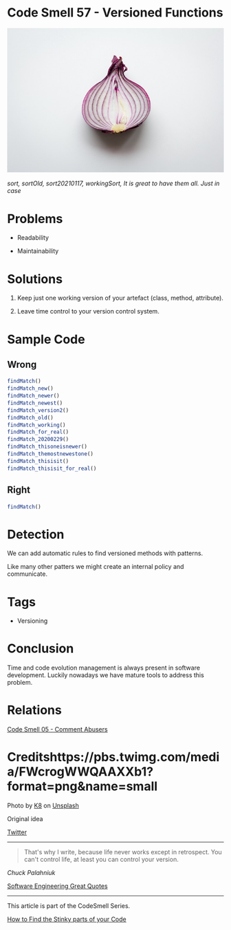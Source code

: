 # Code Smell 57 - Versioned Functions

![Code Smell 57 - Versioned Functions](Code%20Smell%2057%20-%20Versioned%20Functions.jpeg)

*sort, sortOld, sort20210117, workingSort, It is great to have them all. Just in case*

# Problems

- Readability

- Maintainability

# Solutions

1. Keep just one working version of your artefact (class, method, attribute).

2. Leave time control to your version control system.

# Sample Code

## Wrong

[Gist Url]: # (https://gist.github.com/mcsee/3b63bc3a76faf6e98c3770171f8e1c10)
```javascript
findMatch()
findMatch_new()
findMatch_newer()
findMatch_newest()
findMatch_version2()
findMatch_old()
findMatch_working()
findMatch_for_real()
findMatch_20200229()
findMatch_thisoneisnewer()
findMatch_themostnewestone()
findMatch_thisisit()
findMatch_thisisit_for_real()
```

## Right

[Gist Url]: # (https://gist.github.com/mcsee/1e3df98869010c8b9f37f1a76ff80c8b)
```javascript
findMatch()
```

# Detection

We can add automatic rules to find versioned methods with patterns.

Like many other patters we might create an internal policy and communicate.

# Tags

- Versioning
 
# Conclusion

Time and code evolution management is always present in software development. Luckily nowadays we have mature tools to address this problem.
 
# Relations

[Code Smell 05 - Comment Abusers](https://github.com/mcsee/Software-Design-Articles/tree/main/Articles/Code%20Smells/Code%20Smell%20%2005%20-%20Comment%20Abusers/readme.md)
 
# Creditshttps://pbs.twimg.com/media/FWcrogWWQAAXXb1?format=png&name=small

<span>Photo by [K8](https://unsplash.com/@k8_iv) on [Unsplash](https://unsplash.com/s/photos/onion)</span>

Original idea

[Twitter](https://twitter.com/1341808635115151360)

* * *

> That's why I write, because life never works except in retrospect. You can't control life, at least you can control your version.

_Chuck Palahniuk_

[Software Engineering Great Quotes](https://github.com/mcsee/Software-Design-Articles/tree/main/Articles/Quotes/Software%20Engineering%20Great%20Quotes/readme.md)

* * *

This article is part of the CodeSmell Series.

[How to Find the Stinky parts of your Code](https://github.com/mcsee/Software-Design-Articles/tree/main/Articles/Code%20Smells/How%20to%20Find%20the%20Stinky%20parts%20of%20your%20Code/readme.md)
